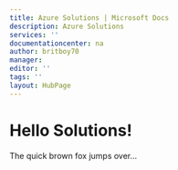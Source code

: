 ```yaml
---
title: Azure Solutions | Microsoft Docs
description: Azure Solutions
services: ''
documentationcenter: na
author: britboy70
manager: 
editor: ''
tags: ''
layout: HubPage
---
```


# Hello Solutions!

The quick brown fox jumps over...